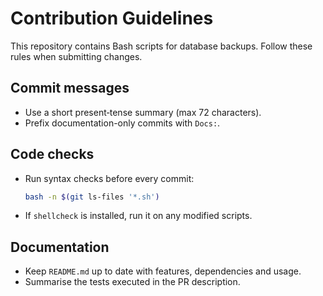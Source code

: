 # Contribution Guidelines

This repository contains Bash scripts for database backups. Follow these rules when submitting changes.

## Commit messages
- Use a short present‑tense summary (max 72 characters).
- Prefix documentation-only commits with `Docs:`.

## Code checks
- Run syntax checks before every commit:
  ```bash
  bash -n $(git ls-files '*.sh')
  ```
- If `shellcheck` is installed, run it on any modified scripts.

## Documentation
- Keep `README.md` up to date with features, dependencies and usage.
- Summarise the tests executed in the PR description.
